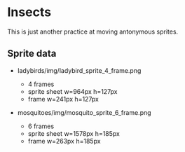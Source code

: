 Insects
=======
This is just another practice at moving antonymous sprites.

Sprite data
-----------
  + ladybirds/img/ladybird_sprite_4_frame.png
    - 4 frames
    - sprite sheet w=964px h=127px
    - frame w=241px h=127px

  + mosquitoes/img/mosquito_sprite_6_frame.png
    - 6 frames
    - sprite sheet w=1578px h=185px
    - frame w=263px h=185px
